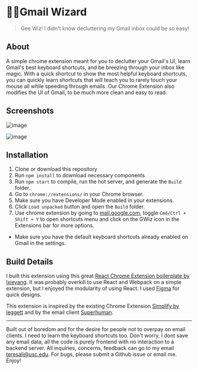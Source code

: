 # 🧙‍♂️Gmail Wizard

> Gee Wiz! I didn't know decluttering my Gmail inbox could be so easy!


## About
A simple chrome extension meant for you to declutter your Gmail's UI, learn Gmail's best keyboard shortcuts, and be breezing through your inbox like magic. With a quick shortcut to show the most helpful keyboard shortcuts, you can quickly learn shortcuts that will teach you to rarely touch your mouse all while speeding through emails. Our Chrome Extension also modifies the UI of Gmail, to be much more clean and easy to read.


## Screenshots
![image](https://user-images.githubusercontent.com/22362476/82965372-eccca700-9f95-11ea-939f-a12178210d9d.png)


![image](https://user-images.githubusercontent.com/22362476/82965394-fb1ac300-9f95-11ea-9aff-a19fa1d7ab4a.png)


## Installation
1. Clone or download this repository
2. Run `npm install` to download necessary components
3. Run `npm start` to compile, run the hot server, and generate the `Build` folder.
4. Go to `chrome://extensions/` in your Chrome browser.
5. Make sure you have Developer Mode enabled in your extensions.
6. Click `Load unpacked` button and open the `Build` folder.
7. Use chrome extension by going to [mail.google.com](https://mail.google.com/), toggle `Cmd/Ctrl + Shift + Y` to open shortcuts menu and click on the GWiz icon in the Extensions bar for more options.
  - Make sure you have the default keyboard shortcuts already enabled on Gmail in the settings.

## Build Details

I built this extension using this great [React Chrome Extension boilerplate by lxieyang](https://github.com/lxieyang/chrome-extension-boilerplate-react). It was probably overkill to use React and Webpack on a simple extension, but I enjoyed the modularity of using React. I used [Figma](https://www.figma.com/) for quick designs.


This extension is inspired by the existing Chrome Extension [Simplify by leggett](https://github.com/leggett/simplify) and by the email client [Superhuman](https://superhuman.com/). 

---

Built out of boredom and for the desire for people not to overpay on email clients. I need to learn the keyboard shortcuts too. Don't worry, I dont save any email data, all the code is purely frontend with no interaction to a backend server. All inquiries, concerns, feedback can go to my email teresali@usc.edu. For bugs, please submit a Github issue or email me. Enjoy!
